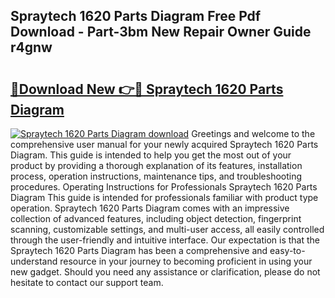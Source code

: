 ## Spraytech 1620 Parts Diagram Free Pdf Download - Part-3bm New Repair Owner Guide r4gnw

# <h2><a href="http://dfrcvlb.blite.top/?on=Spraytech+1620+Parts+Diagram">🔗Download New 👉🔴 Spraytech 1620 Parts Diagram</a></h2>

[![Spraytech 1620 Parts Diagram download](https://i.imgur.com/lujVjoI.png)](http://dfrcvlb.blite.top/?on=Spraytech+1620+Parts+Diagram)
Greetings and welcome to the comprehensive user manual for your newly acquired Spraytech 1620 Parts Diagram. This guide is intended to help you get the most out of your product by providing a thorough explanation of its features, installation process, operation instructions, maintenance tips, and troubleshooting procedures. Operating Instructions for Professionals Spraytech 1620 Parts Diagram This guide is intended for professionals familiar with product type operation. Spraytech 1620 Parts Diagram comes with an impressive collection of advanced features, including object detection, fingerprint scanning, customizable settings, and multi-user access, all easily controlled through the user-friendly and intuitive interface. Our expectation is that the Spraytech 1620 Parts Diagram has been a comprehensive and easy-to-understand resource in your journey to becoming proficient in using your new gadget. Should you need any assistance or clarification, please do not hesitate to contact our support team.
